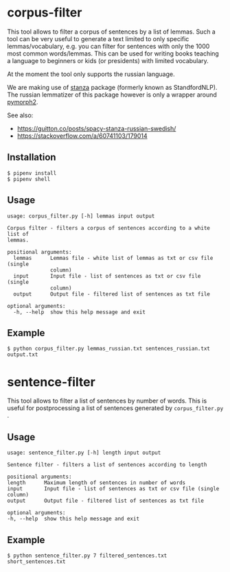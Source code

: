 # corpus-filter
This tool allows to filter a corpus of sentences by a list of lemmas.
Such a tool can be very useful to generate a text limited to only
specific lemmas/vocabulary, e.g. you can filter for sentences
with only the 1000 most common words/lemmas. This can be used
for writing books teaching a language to beginners or kids 
(or presidents) with limited vocabulary.    

At the moment the tool only supports the russian language.
 
We are making use of [stanza](https://stanfordnlp.github.io/stanza/) 
package (formerly known as StandfordNLP).
The russian lemmatizer of this package however is only a wrapper around
[pymorph2](https://github.com/kmike/pymorphy2).

See also:
- https://guitton.co/posts/spacy-stanza-russian-swedish/
- https://stackoverflow.com/a/60741103/179014

## Installation

    $ pipenv install
    $ pipenv shell

## Usage
    usage: corpus_filter.py [-h] lemmas input output

    Corpus filter - filters a corpus of sentences according to a white list of
    lemmas.

    positional arguments:
      lemmas      Lemmas file - white list of lemmas as txt or csv file (single
                  column)
      input       Input file - list of sentences as txt or csv file (single
                  column)
      output      Output file - filtered list of sentences as txt file

    optional arguments:
      -h, --help  show this help message and exit

## Example

    $ python corpus_filter.py lemmas_russian.txt sentences_russian.txt output.txt

# sentence-filter

This tool allows to filter a list of sentences by number of words. 
This is useful for postprocessing a list of sentences generated by 
`corpus_filter.py` . 

## Usage

    usage: sentence_filter.py [-h] length input output
    
    Sentence filter - filters a list of sentences according to length
    
    positional arguments:
    length      Maximum length of sentences in number of words
    input       Input file - list of sentences as txt or csv file (single column)
    output      Output file - filtered list of sentences as txt file
    
    optional arguments:
    -h, --help  show this help message and exit

## Example

    $ python sentence_filter.py 7 filtered_sentences.txt short_sentences.txt

